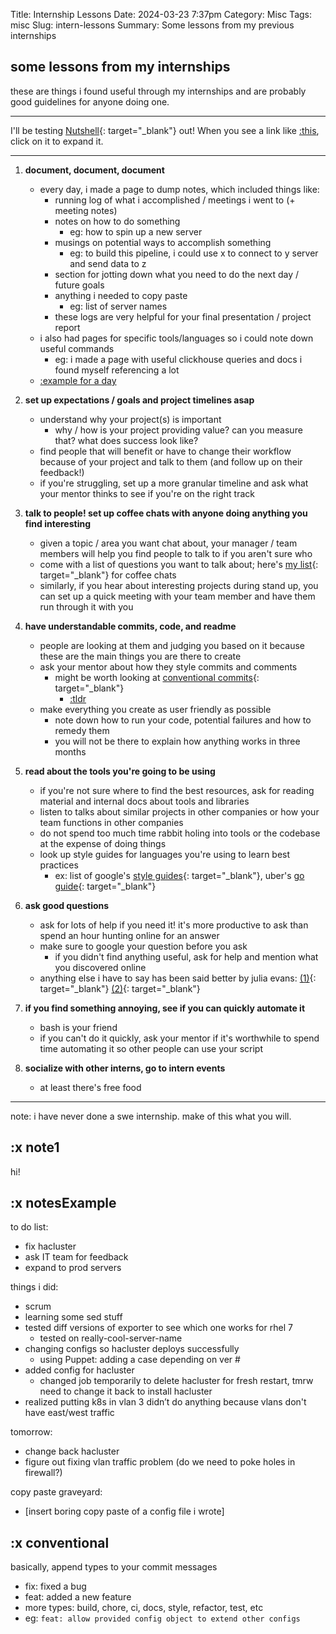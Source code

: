 Title: Internship Lessons
Date: 2024-03-23 7:37pm
Category: Misc
Tags: misc
Slug: intern-lessons
Summary: Some lessons from my previous internships


<script src="{static}/scripts/nutshelldev.js"></script>
<script>
Nutshell.setOptions({
    dontEmbedHeadings: true, // If 'true', removes the "embed this as a nutshell" option on headings
});
</script>

## some lessons from my internships

these are things i found useful through my internships and are probably good guidelines for anyone doing one.

---

I'll be testing [Nutshell](https://github.com/ncase/nutshell){: target="_blank"} out! When you see a link like [:this](#note1), click on it to expand it.

---

1. **document, document, document**
    - every day, i made a page to dump notes, which included things like:
        - running log of what i accomplished / meetings i went to (+ meeting notes)
        - notes on how to do something
            - eg: how to spin up a new server
        - musings on potential ways to accomplish something 
            - eg: to build this pipeline, i could use x to connect to y server and send data to z
        - section for jotting down what you need to do the next day / future goals
        - anything i needed to copy paste 
            - eg: list of server names
        - these logs are very helpful for your final presentation / project report
    - i also had pages for specific tools/languages so i could note down useful commands
        - eg: i made a page with useful clickhouse queries and docs i found myself referencing a lot
    - [:example for a day](#notesExample)
  
2. **set up expectations / goals and project timelines asap**
    - understand why your project(s) is important
        - why / how is your project providing value? can you measure that? what does success look like?
    - find people that will benefit or have to change their workflow because of your project and talk to them (and follow up on their feedback!)
    - if you're struggling, set up a more granular timeline and ask what your mentor thinks to see if you're on the right track
   
3. **talk to people! set up coffee chats with anyone doing anything you find interesting**
    - given a topic / area you want chat about, your manager / team members will help you find people to talk to if you aren't sure who
    - come with a list of questions you want to talk about; here's [my list](https://docs.google.com/spreadsheets/d/1WzSHwv_hTlsfgAC48OTBDUfOw5NFwRwygPLtYjf2DY4/){: target="_blank"} for coffee chats
    - similarly, if you hear about interesting projects during stand up, you can set up a quick meeting with your team member and have them run through it with you 
  
4. **have understandable commits, code, and readme**
    - people are looking at them and judging you based on it because these are the main things you are there to create
    - ask your mentor about how they style commits and comments
        - might be worth looking at [conventional commits](https://www.conventionalcommits.org/en/v1.0.0/){: target="_blank"}
            - [:tldr](#conventional)
    - make everything you create as user friendly as possible
        - note down how to run your code, potential failures and how to remedy them
        - you will not be there to explain how anything works in three months

5. **read about the tools you're going to be using**
    - if you're not sure where to find the best resources, ask for reading material and internal docs about tools and libraries
    - listen to talks about similar projects in other companies or how your team functions in other companies
    - do not spend too much time rabbit holing into tools or the codebase at the expense of doing things
    - look up style guides for languages you're using to learn best practices
        - ex: list of google's [style guides](https://google.github.io/styleguide/){: target="_blank"}, uber's [go guide](https://github.com/uber-go/guide/blob/master/style.md){: target="_blank"}

6. **ask good questions**
    - ask for lots of help if you need it! it's more productive to ask than spend an hour hunting online for an answer 
    - make sure to google your question before you ask
        - if you didn't find anything useful, ask for help and mention what you discovered online
    - anything else i have to say has been said better by julia evans: [(1)](https://jvns.ca/blog/good-questions/){: target="_blank"} [(2)](https://jvns.ca/blog/2021/10/21/how-to-get-useful-answers-to-your-questions/){: target="_blank"}

7. **if you find something annoying, see if you can quickly automate it**
    - bash is your friend
    - if you can't do it quickly, ask your mentor if it's worthwhile to spend time automating it so other people can use your script

8. **socialize with other interns, go to intern events**
    - at least there's free food

---

note: i have never done a swe internship. make of this what you will.

## :x note1
hi!

## :x notesExample
to do list:

- fix hacluster
- ask IT team for feedback
- expand to prod servers


things i did:

- scrum 
- learning some sed stuff
- tested diff versions of exporter to see which one works for rhel 7
    - tested on really-cool-server-name
- changing configs so hacluster deploys successfully
    - using Puppet: adding a case depending on ver #
- added config for hacluster
    - changed job temporarily to delete hacluster for fresh restart, tmrw need to change it back to install hacluster
- realized putting k8s in vlan 3 didn’t do anything because vlans don't have east/west traffic

tomorrow:

- change back hacluster
- figure out fixing vlan traffic problem (do we need to poke holes in firewall?)

copy paste graveyard:

- [insert boring copy paste of a config file i wrote]


## :x conventional
basically, append types to your commit messages

- fix: fixed a bug
- feat: added a new feature
- more types: build, chore, ci, docs, style, refactor, test, etc
- eg: `feat: allow provided config object to extend other configs`